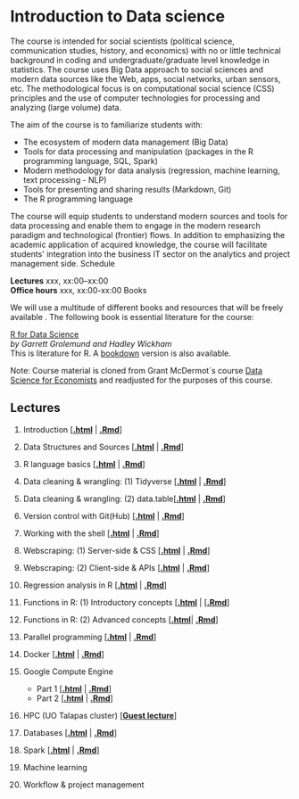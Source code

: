 # Introduction to Data science 

The course is intended for social scientists (political science, communication studies, history, and economics) with no or little technical background in coding and undergraduate/graduate level knowledge in statistics. The course uses Big Data approach to social sciences and modern data sources like the Web, apps, social networks, urban sensors, etc. The methodological focus is on computational social science (CSS) principles and the use of computer technologies for processing and analyzing (large volume) data. 

The aim of the course is to familiarize students with:

- The ecosystem of modern data management (Big Data)
- Tools for data processing and manipulation (packages in the R programming language, SQL, Spark)
- Modern methodology for data analysis (regression, machine learning, text processing - NLP)
- Tools for presenting and sharing results (Markdown, Git)
- The R programming language

The course will equip students to understand modern sources and tools for data processing and enable them to engage in the modern research paradigm and technological (frontier) flows. In addition to emphasizing the academic application of acquired knowledge, the course will facilitate students' integration into the business IT sector on the analytics and project management side.
Schedule

<b>Lectures</b>     xxx, xx:00–xx:00
<br><b>Office hours</b>   xxx, xx:00-xx:00
Books

We will use a multitude of different books and resources that will be freely available .
The following book is essential literature for the course:

<a href="http://barbra-coco.dyndns.org/yuri/R/R%20for%20Data%20Science-%20Import,%20Tidy,%20Transform,%20Visualize,%20and%20Model%20Data.pdf">R for Data Science</a>
<br><i>by Garrett Grolemund and Hadley Wickham</i>
<br>This is literature for R. A <a href="https://r4ds.had.co.nz/">bookdown</a> version is also available.

Note: Course material is cloned  from Grant McDermot`s course [Data Science for Economists](https://github.com/uo-ec607/lectures) and readjusted for the purposes of this course.


## Lectures


1. Introduction \[[**.html**](https://raw.githack.com/lusiki/DataScience/master/01-intro/01-Intro.html) | [**.Rmd**](https://github.com/lusiki/DataScience/blob/master/01-intro/01-Intro.Rmd)\]
2. Data Structures and Sources \[[**.html**](https://raw.githack.com/lusiki/DataScience/master/02-data/02-data.html) | [**.Rmd**](https://github.com/lusiki/DataScience/blob/master/02-data/02-data.Rmd)\]
3. R language basics \[[**.html**](https://raw.githack.com/lusiki/DataScience/master/03-rlang/03-rlang.html) | [**.Rmd**](https://github.com/lusiki/DataScience/blob/master/03-rlang/03-rlang.Rmd)\]
4. Data cleaning & wrangling: (1) Tidyverse \[[**.html**](https://raw.githack.com/lusiki/DataScience/master/04-tidyverse/04-tidyverse.html) | [**.Rmd**](https://github.com/lusiki/DataScience/blob/master/04-tidyverse/04-tidyverse.Rmd)\]
5. Data cleaning & wrangling: (2) data.table\[[**.html**]() | [**.Rmd**]()\]
6. Version control with Git(Hub) \[[**.html**](https://raw.githack.com/lusiki/DataScience/master/06-git/02-Git.html) | [**.Rmd**](https://github.com/lusiki/DataScience/blob/master/06-git/02-Git.Rmd)\]
7. Working with the shell \[[**.html**](https://raw.githack.com/uo-ec607/lectures/master/03-shell/03-shell.html) | [**.Rmd**](https://raw.githack.com/uo-ec607/lectures/master/03-shell/03-shell.Rmd)\]

6. Webscraping: (1) Server-side & CSS \[[**.html**](https://raw.githack.com/uo-ec607/lectures/master/06-web-css/06-web-css.html) | [**.Rmd**](https://raw.githack.com/uo-ec607/lectures/master/06-web-css/06-web-css.Rmd)\]
7. Webscraping: (2) Client-side & APIs \[[**.html**](https://raw.githack.com/uo-ec607/lectures/master/07-web-apis/07-web-apis.html) | [**.Rmd**](https://raw.githack.com/uo-ec607/lectures/master/07-web-apis/07-web-apis.Rmd)\]
8. Regression analysis in R \[[**.html**](https://raw.githack.com/uo-ec607/lectures/master/08-regression/08-regression.html) | [**.Rmd**](https://raw.githack.com/uo-ec607/lectures/master/08-regression/08-regression.Rmd)\]
10. Functions in R: (1) Introductory concepts \[[**.html**](https://raw.githack.com/uo-ec607/lectures/master/10-funcs-intro/10-funcs-intro.html)  | [[**.Rmd**](https://raw.githack.com/uo-ec607/lectures/master/10-funcs-intro/10-funcs-intro.Rmd)\]
11. Functions in R: (2) Advanced concepts \[[**.html**](https://raw.githack.com/uo-ec607/lectures/master/11-funcs-adv/11-funcs-adv.html)| [**.Rmd**](https://raw.githack.com/uo-ec607/lectures/master/11-funcs-adv/11-funcs-adv.Rmd)\]
12. Parallel programming \[[**.html**](https://raw.githack.com/uo-ec607/lectures/master/12-parallel/12-parallel.html)  | [**.Rmd**](https://raw.githack.com/uo-ec607/lectures/master/12-parallel/12-parallel.Rmd)\]
13. Docker \[[**.html**](https://raw.githack.com/uo-ec607/lectures/master/13-docker/13-docker.html) | [**.Rmd**](https://raw.githack.com/uo-ec607/lectures/master/13-docker/13-docker.Rmd)\]
14. Google Compute Engine 
    - Part 1 \[[**.html**](https://raw.githack.com/uo-ec607/lectures/master/14-gce-i/14-gce-i.html)  | [**.Rmd**](https://raw.githack.com/uo-ec607/lectures/master/14-gce-i/14-gce-i.Rmd)\]
    - Part 2 \[[**.html**](https://raw.githack.com/uo-ec607/lectures/master/14-gce-ii/14-gce-ii.html) | [**.Rmd**](https://raw.githack.com/uo-ec607/lectures/master/14-gce-ii/14-gce-ii.Rmd)\]
15. HPC (UO Talapas cluster) \[[**Guest lecture**](https://docs.google.com/presentation/d/146u3W0J0ytGYBq7MZBOoE6wdbkEUrMIV-Fg5N3Cnsls/edit?usp=sharing)\]
16. Databases \[[**.html**](https://raw.githack.com/uo-ec607/lectures/master/16-databases/16-databases.html)  | [**.Rmd**](https://raw.githack.com/uo-ec607/lectures/master/16-databases/16-databases.Rmd)\]
17. Spark \[[**.html**](https://raw.githack.com/uo-ec607/lectures/master/17-spark/17-spark.html) | [**.Rmd**](https://raw.githack.com/uo-ec607/lectures/master/17-spark/17-spark.Rmd)\]
18. Machine learning
19. Workflow & project management

